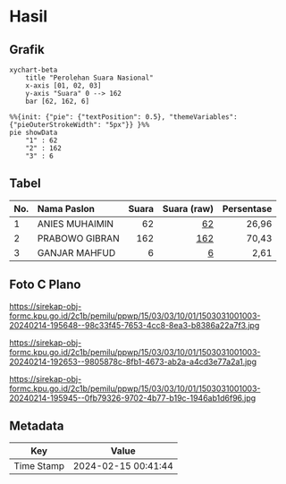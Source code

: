# Hasil

## Grafik

```mermaid
xychart-beta
    title "Perolehan Suara Nasional"
    x-axis [01, 02, 03]
    y-axis "Suara" 0 --> 162
    bar [62, 162, 6]
```

```mermaid
%%{init: {"pie": {"textPosition": 0.5}, "themeVariables": {"pieOuterStrokeWidth": "5px"}} }%%
pie showData
    "1" : 62
    "2" : 162
    "3" : 6
```

## Tabel

| No. | Nama Paslon    | Suara | Suara (raw) | Persentase |
|:--- |:-------------- | -----:| -----------:| ----------:|
| 1   | ANIES MUHAIMIN | 62    | [62][p-1]   | 26,96      |
| 2   | PRABOWO GIBRAN | 162   | [162][p-2]  | 70,43      |
| 3   | GANJAR MAHFUD  | 6     | [6][p-3]    | 2,61       |


[p-1]: https://github.com/gigit-pemilu/pemilu-2024/blob/main/pilpres/hitung-suara/sub/15-jambi/sub/03-sarolangun/sub/03-sarolangun/sub/1001-dusun-sarolangun/sub/003-tps/sub/paslon-1.txt
[p-2]: https://github.com/gigit-pemilu/pemilu-2024/blob/main/pilpres/hitung-suara/sub/15-jambi/sub/03-sarolangun/sub/03-sarolangun/sub/1001-dusun-sarolangun/sub/003-tps/sub/paslon-2.txt
[p-3]: https://github.com/gigit-pemilu/pemilu-2024/blob/main/pilpres/hitung-suara/sub/15-jambi/sub/03-sarolangun/sub/03-sarolangun/sub/1001-dusun-sarolangun/sub/003-tps/sub/paslon-3.txt

## Foto C Plano

https://sirekap-obj-formc.kpu.go.id/2c1b/pemilu/ppwp/15/03/03/10/01/1503031001003-20240214-195648--98c33f45-7653-4cc8-8ea3-b8386a22a7f3.jpg

https://sirekap-obj-formc.kpu.go.id/2c1b/pemilu/ppwp/15/03/03/10/01/1503031001003-20240214-192653--9805878c-8fb1-4673-ab2a-a4cd3e77a2a1.jpg

https://sirekap-obj-formc.kpu.go.id/2c1b/pemilu/ppwp/15/03/03/10/01/1503031001003-20240214-195945--0fb79326-9702-4b77-b19c-1946ab1d6f96.jpg


## Metadata

| Key        | Value               |
| ---------- | ------------------- |
| Time Stamp | 2024-02-15 00:41:44 |



